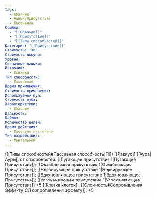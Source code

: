 ```yaml
---
tags:
  - Обаяние
  - Навык/Присутствие
  - Пассивная
Ссылки:
  - "[[Обаяние]]"
  - "[[Присутствие]]"
  - "[[Типы способностей]]"
Категория: "[[Присутствие]]"
Стоимость: "30"
Стоимость выкупа: 
Уровни: 
Связанные навыки: 
Источник:
  - Психика
Тип способности:
  - Пассивная
Время применения: 
Стоимость применения: 
Используемый пул: 
Стоимость пула: 
Характеристики:
  - Обаяние
Дальность: 
Шаблон: 
Количество целей: 
Время действия:
  - Пассивно-постоянно
Тип воздействия:
  - Ментальный
---
```

([[Типы способностей#Пассивная способность|П]]) [[Радиус]] [[Аура|Ауры]] от способностей: [[Пугающее присутствие 1|Пугающее Присутствие]]; [[Ослабляющее присутствие 1|Ослабляющее Присутствие]]; [[Нервирующее присутствие 1|Нервирующее Присутствие]]; [[Вдохновляющее присутствие 1|Вдохновляющее Присутствие]]; [[Успокаивающее присутствие 1|Успокаивающее Присутствие]] +5 [[Клетка|клеток]]. [[Сложность#Cопротивления Эффекту|СЛ сопротивления эффекту]]: +5 